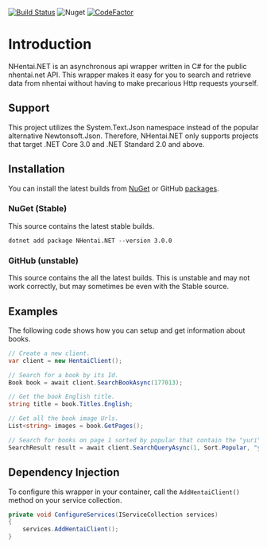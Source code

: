 [![Build Status](https://dev.azure.com/matthewtrip2/NHentai.NET/_apis/build/status/Hamsterland.NHentai.NET?branchName=master)](https://dev.azure.com/matthewtrip2/NHentai.NET/_build/latest?definitionId=7&branchName=master)
![Nuget](https://img.shields.io/nuget/v/NHentai.NET)
[![CodeFactor](https://www.codefactor.io/repository/github/hamsterland/nhentai.net/badge)](https://www.codefactor.io/repository/github/hamsterland/nhentai.net)

# Introduction
NHentai.NET is an asynchronous api wrapper written in C# for the public nhentai.net API. This wrapper makes it easy for you to search and retrieve data from nhentai without having to make precarious Http requests yourself.

## Support
This project utilizes the System.Text.Json namespace instead of the popular alternative Newtonsoft.Json. Therefore, NHentai.NET only supports projects that target .NET Core 3.0 and .NET Standard 2.0 and above.

## Installation
You can install the latest builds from [NuGet](https://www.nuget.org/packages/NHentai.NET/3.0.0) or GitHub [packages](https://github.com/Hamsterland/NHentai.NET/packages).

### NuGet (Stable)
This source contains the latest stable builds.
```
dotnet add package NHentai.NET --version 3.0.0
```
### GitHub (unstable)
This source contains the all the latest builds. This is unstable and may not work correctly, but may sometimes be even with the Stable source. 
## Examples
The following code shows how you can setup and get information about books.
```cs
// Create a new client.
var client = new HentaiClient();

// Search for a book by its Id.
Book book = await client.SearchBookAsync(177013);

// Get the book English title.
string title = book.Titles.English;

// Get all the book image Urls.
List<string> images = book.GetPages();

// Search for books on page 1 sorted by popular that contain the "yuri" tag but exclude "lolicon".
SearchResult result = await client.SearchQueryAsync(1, Sort.Popular, "yuri", "-lolicon");
```

## Dependency Injection
To configure this wrapper in your container, call the `AddHentaiClient()` method on your service collection.
```cs
private void ConfigureServices(IServiceCollection services)
{
    services.AddHentaiClient();
}
```


